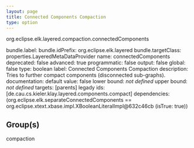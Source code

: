 ```yaml
---
layout: page
title: Connected Components Compaction
type: option
---
```

org.eclipse.elk.layered.compaction.connectedComponents

bundle.label: 
bundle.idPrefix: org.eclipse.elk.layered
bundle.targetClass: properties.LayeredMetaDataProvider
name: connectedComponents
deprecated: false
advanced: true
programmatic: false
output: false
global: false
type: boolean
label: Connected Components Compaction
description: Tries to further compact components (disconnected sub-graphs).
documentation: 
default value:  false
lower bound: *not defined*
upper bound: *not defined*
targets: [parents]
legady ids: [de.cau.cs.kieler.klay.layered.components.compact]
dependencies: (org.eclipse.elk.separateConnectedComponents == org.eclipse.xtext.xbase.impl.XBooleanLiteralImpl@632c46cb (isTrue: true))

## Group(s)
compaction 

